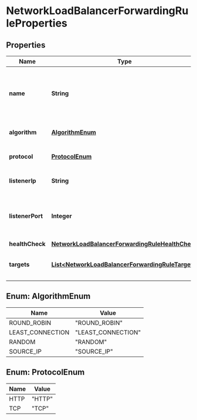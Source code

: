 

# NetworkLoadBalancerForwardingRuleProperties

## Properties

| Name | Type | Description | Notes |
| ------------ | ------------- | ------------- | ------------- |
| **name** | **String** | The name of the Network Load Balancer forwarding rule. |  |
| **algorithm** | [**AlgorithmEnum**](#AlgorithmEnum) | Algorithm for the balancing. |  |
| **protocol** | [**ProtocolEnum**](#ProtocolEnum) | Protocol of the balancing. |  |
| **listenerIp** | **String** | Listening IP. (inbound) |  |
| **listenerPort** | **Integer** | Listening port number. (inbound) (range: 1 to 65535) |  |
| **healthCheck** | [**NetworkLoadBalancerForwardingRuleHealthCheck**](NetworkLoadBalancerForwardingRuleHealthCheck.md) |  |  [optional] |
| **targets** | [**List&lt;NetworkLoadBalancerForwardingRuleTarget&gt;**](NetworkLoadBalancerForwardingRuleTarget.md) | Array of items in that collection. |  |



## Enum: AlgorithmEnum

| Name | Value |
| ---- | -----
| ROUND_ROBIN | &quot;ROUND_ROBIN&quot; |
| LEAST_CONNECTION | &quot;LEAST_CONNECTION&quot; |
| RANDOM | &quot;RANDOM&quot; |
| SOURCE_IP | &quot;SOURCE_IP&quot; |



## Enum: ProtocolEnum

| Name | Value |
| ---- | -----
| HTTP | &quot;HTTP&quot; |
| TCP | &quot;TCP&quot; |


